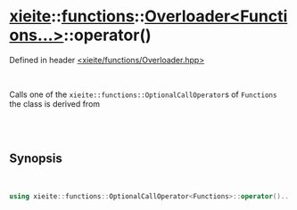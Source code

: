 # [xieite](../../../README.md)::[functions](../../functions.md)::[Overloader<Functions...>](../Overloader.md)::operator()
Defined in header [<xieite/functions/Overloader.hpp>](../../../include/xieite/functions/Overloader.hpp)

<br/>

Calls one of the `xieite::functions::OptionalCallOperator`s of `Functions` the class is derived from

<br/><br/>

## Synopsis

<br/>

```cpp
using xieite::functions::OptionalCallOperator<Functions>::operator()...;
```

